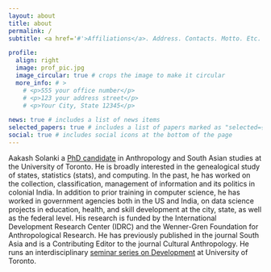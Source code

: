 ```yaml
---
layout: about
title: about
permalink: /
subtitle: <a href='#'>Affiliations</a>. Address. Contacts. Motto. Etc.

profile:
  align: right
  image: prof_pic.jpg
  image_circular: true # crops the image to make it circular
  more_info: # >
    # <p>555 your office number</p>
    # <p>123 your address street</p>
    # <p>Your City, State 12345</p>

news: true # includes a list of news items
selected_papers: true # includes a list of papers marked as "selected={true}"
social: true # includes social icons at the bottom of the page
---
```


Aakash Solanki a [PhD candidate](https://www.anthropology.utoronto.ca/people/directories/graduate-students/aakash-solanki) in Anthropology and South Asian studies at the University of Toronto. He is broadly interested in the genealogical study of states, statistics (stats), and computing. In the past, he has worked on the collection, classification, management of information and its politics in colonial India. In addition to prior training in computer science, he has worked in government agencies both in the US and India, on data science projects in education, health, and skill development at the city, state, as well as the federal level. His research is funded by the International Development Research Center (IDRC) and the Wenner-Gren Foundation for Anthropological Research. He has previously published in the journal South Asia and is a Contributing Editor to the journal Cultural Anthropology. He runs an interdisciplinary [seminar series on Development](http://aakashsolanki.net/utdevsem.html) at University of Toronto.


<!--- Write your biography here. Tell the world about yourself. Link to your favorite [subreddit](http://reddit.com). You can put a picture in, too. The code is already in, just name your picture `prof_pic.jpg` and put it in the `img/` folder.

Put your address / P.O. box / other info right below your picture. You can also disable any of these elements by editing `profile` property of the YAML header of your `_pages/about.md`. Edit `_bibliography/papers.bib` and Jekyll will render your [publications page](/al-folio/publications/) automatically.

Link to your social media connections, too. This theme is set up to use [Font Awesome icons](https://fontawesome.com/) and [Academicons](https://jpswalsh.github.io/academicons/), like the ones below. Add your Facebook, Twitter, LinkedIn, Google Scholar, or just disable all of them.

-->


